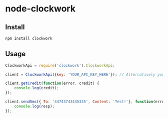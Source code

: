 node-clockwork
==============

Install
---
```bash
npm install clockwork
```

Usage
---
```js
ClockworkApi = require('clockwork').ClockworkApi;

client = ClockworkApi({key: 'YOUR_API_KEY_HERE'}); // Alternatively you can use username and password

client.getCredit(function(error, credit) {
    console.log(credit);
});

client.sendSms({ To: '44743743445335', Content: 'Test!'}, function(error, resp) {
    console.log(resp);
});
```
